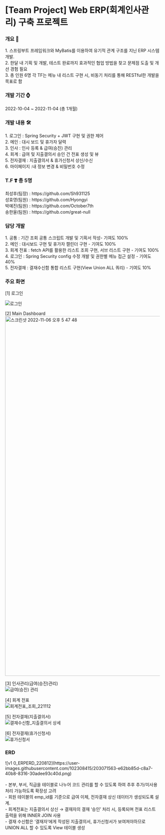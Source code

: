 # [Team Project] Web ERP(회계인사관리) 구축 프로젝트 <br/>

<h3>개요 📌</h3>
1. 스프링부트 프레임워크와 MyBatis를 이용하여 유기적 관계 구조를 지닌 ERP 시스템 개발. <br>
2. 한달 내 기획 및 개발, 테스트 완료까지 효과적인 협업 방법을 찾고 문제점 도출 및 개선 경험 필요<br>
3. 총 인원 6명 각 TF는 메뉴 내 리스트 구현 시, 비동기 처리를 통해 RESTful한 개발을 목표로 함

<h3>개발 기간 ⌚️</h3>
2022-10-04 ~ 2022-11-04 (총 1개월)<br/>

<h3>개발 내용 🛠</h3>
1. 로그인 : Spring Security + JWT 구현 및 권한 제어<br>
2. 메인 : 대시 보드 및 휴가자 달력<br>
3. 인사 : 인사 등록 & 급여(승진) 관리<br>
4. 회계 : 급여 및 지출결의서 승인 건 전표 생성 및 뷰<br>
5. 전자결재 : 지출결의서 & 휴가신청서 상신/수신<br>
6. 마이페이지 :내 정보 변경 & 비밀번호 수정<br>

<h3>T.F ❣️ 총 5명</h3> 
최성후(팀장) : https://github.com/Sh931125<br>
성효영(팀원) : https://github.com/Hyongyi<br>
박예진(팀원) : https://github.com/October7th<br>
송한울(팀원) : https://github.com/great-null<br>

<h3>담당 개발</h3>
1. 공통 : 기간 조회 공통 스크립트 개발 및 기획서 작성- 기여도 100%<br>
2. 메인 : 대시보드 구현 및 휴가자 캘린더 구현 - 기여도 100%<br>
3. 회계 전표 : fetch API를 활용한 리스트 조회 구현, 서브 리스트 구현 - 기여도 100%<br>
4. 로그인 : Spring Security config 수정 개발 및 권한별 메뉴 접근 설정 - 기여도 40%<br>
5. 전자결재 : 결재수신함 통합 리스트 구현(View Union ALL 쿼리) - 기여도 10%<br>

<h3>주요 화면</h3>
[1] 로그인<br>

![로그인](https://user-images.githubusercontent.com/102308415/201522176-3e8359d2-4002-4074-84a0-b22a4e70be31.png)<br>

[2] Main Dashboard<br>
<img width="1170" alt="스크린샷 2022-11-06 오후 5 47 48" src="https://user-images.githubusercontent.com/102308415/200162016-da469d67-8cfc-403a-a964-d4fae3b0163f.png"><br>

[3] 인사관리(급여(승진)관리)<br>
![급여(승진) 관리](https://user-images.githubusercontent.com/102308415/201522206-bbeb391d-8071-4252-8611-27a4a31c190f.jpeg)<br>

[4] 회계 전표<br>
![회계전표_조회_221112](https://user-images.githubusercontent.com/102308415/201522075-69564dc7-53ba-4f48-8143-9120f944c369.png)<br>

[5] 전자결재(지출결의서)<br>
![결재수신함_지출결의서 상세](https://user-images.githubusercontent.com/102308415/201522221-e17aa226-f447-410d-a9eb-da0d7d2cf2f8.png)<br>

[6] 전자결재(휴가신청서)<br>
![휴가신청서](https://user-images.githubusercontent.com/102308415/201522243-6d7fa1fe-615a-4710-b0ef-2b7896a1230c.png)<br>

<h3>ERD</h3>
![v1 0_ERPERD_220812](https://user-images.githubusercontent.com/102308415/203071563-e62bb85d-c8a7-40b8-8316-30adee93c40d.png)<br>
<br>
- 본부, 부서, 직급을 테이블로 나누어 코드 관리를 할 수 있도록 하여 추후 추가/미사용 처리 가능하도록 확장성 고려<br>
- 회원 테이블의 emp_id를 기준으로 급여 이체, 전자결재 상신 데이터가 생성되도록 설계.<br>
- 회계전표는 지출결의서 상신 → 결재자의 결재 ‘승인’ 처리 시, 등록되며 전표 리스트 출력을 위해 INNER JOIN 사용<br>
- 결재 수신함은 ‘결재자’에게 작성된 지출결의서, 휴가신청서가 보여져야하므로 UNION ALL 할 수 있도록 View 테이블 생성<br>
